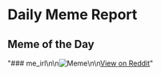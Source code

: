 # Daily Meme Report

## Meme of the Day
"### me_irl\n\n![Meme](https://i.redd.it/rz1zl0xmcbrf1.png)\n\n[View on Reddit](https://redd.it/1nq6vpv)"

